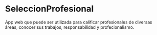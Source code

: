 # SeleccionProfesional
App web que puede ser utilizada para calificar profesionales de diversas áreas, conocer sus trabajos, responsabilidad y profecionalismo.
